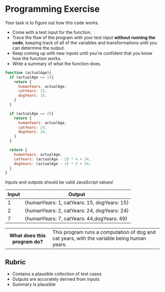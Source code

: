 # Programming Exercise

Your task is to figure out how this code works.

* Come with a test input for the function.
* Trace the flow of the program with your test input **without running the code**, keeping track of all of the variables and transformations until you can determine the output.
* Keep coming up with new inputs until you're confident that you know how the function works.
* Write a summary of what the function does.

```js
function (actualAge){
  if (actualAge == 1){
    return {
      humanYears: actualAge,
      catYears: 15,
      dogYears: 15,
    }
  }

  if (actualAge == 2){
    return {
      humanYears: actualAge,
      catYears: 24,
      dogYears: 24,
    }
  }

  return {
    humanYears: actualAge,
    catYears: (actualAge - 2) * 4 + 24,
    dogYears: (actualAge - 2) * 5 + 24,
  }
}
```

Inputs and outputs should be valid JavaScript values!

| Input | Output |
| ----- | ------ |
|   1   |   {humanYears: 1, catYears: 15, dogYears: 15}  | 
|   2   |   {humanYears: 2, catYears: 24, dogYears: 24} | 
|   7   | {humanYears: 7, catYears: 44,dogYears: 49} |

<table>
  <tr>
    <th>What does this program do?</th>
    <td>This program runs a computation of dog and cat years, with the variable being human years.</td>
  </tr>
</table>

## Rubric

* Contains a plausible collection of test cases
* Outputs are accurately derived from inputs
* Summary is plausible
